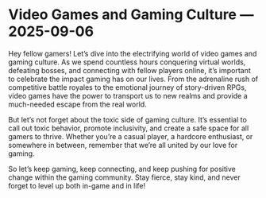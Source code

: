 # Video Games and Gaming Culture — 2025-09-06

Hey fellow gamers! Let’s dive into the electrifying world of video games and gaming culture. As we spend countless hours conquering virtual worlds, defeating bosses, and connecting with fellow players online, it’s important to celebrate the impact gaming has on our lives. From the adrenaline rush of competitive battle royales to the emotional journey of story-driven RPGs, video games have the power to transport us to new realms and provide a much-needed escape from the real world.

But let’s not forget about the toxic side of gaming culture. It’s essential to call out toxic behavior, promote inclusivity, and create a safe space for all gamers to thrive. Whether you’re a casual player, a hardcore enthusiast, or somewhere in between, remember that we’re all united by our love for gaming.

So let’s keep gaming, keep connecting, and keep pushing for positive change within the gaming community. Stay fierce, stay kind, and never forget to level up both in-game and in life!